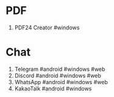 # PDF
1. PDF24 Creator #windows
# Chat
1. Telegram #android #windows #web 
2. Discord #android #windows #web 
3. WhatsApp #android #windows #web
4. KakaoTalk #android #windows